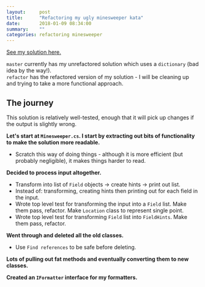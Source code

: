 ```yaml
---
layout:     post
title:      "Refactoring my ugly minesweeper kata"
date:       2018-01-09 08:34:00
summary:    "" 
categories: refactoring minesweeper
---
```


[See my solution here.](https://github.com/xiekaren/minesweeperkata/tree/refactor)  

`master` currently has my unrefactored solution which uses a `dictionary` (bad idea by the way!).    
`refactor` has the refactored version of my solution - I will be cleaning up and trying to take a more functional approach.  

## The journey
This solution is relatively well-tested, enough that it will pick up changes if the output is slightly wrong.  

**Let's start at `Minesweeper.cs`. I start by extracting out bits of functionality to make the solution more readable.**  
* Scratch this way of doing things - although it is more efficient (but probably negligible), it makes things harder to read.   

**Decided to process input altogether.**   
* Transform into list of `Field` objects -> create hints -> print out list.
* Instead of: transforming, creating hints then printing out for each field in the input.
* Wrote top level test for transforming the input into a `Field` list. Make them pass, refactor. Make `Location` class to represent single point.
* Wrote top level test for transforming `Field` list into `FieldHints`. Make them pass, refactor.  

**Went through and deleted all the old classes.**  
* Use `Find references` to be safe before deleting.  

**Lots of pulling out fat methods and eventually converting them to new classes.**   

**Created an `IFormatter` interface for my formatters.**  